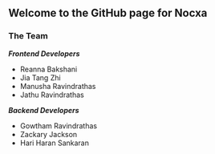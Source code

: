 ## Welcome to the GitHub page for Nocxa

### The Team ###

***Frontend Developers***
- Reanna Bakshani
- Jia Tang Zhi
- Manusha Ravindrathas
- Jathu Ravindrathas

***Backend Developers***
- Gowtham Ravindrathas
- Zackary Jackson
- Hari Haran Sankaran
